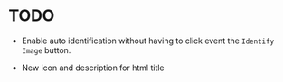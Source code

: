 # TODO

- Enable auto identification without having to click event the `Identify Image` button.

- New icon and description for html title